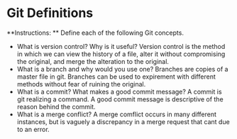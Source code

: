 # Git Definitions

**Instructions: ** Define each of the following Git concepts.

* What is version control?  Why is it useful? 
Version control is the method in which we can view the history of a file, alter it without compromising the original, and merge the alteration to the original.
* What is a branch and why would you use one?
Branches are copies of a master file in git. Branches can be used to expirement with different methods without fear of ruining the original.
* What is a commit? What makes a good commit message?
A commit is git realizing a command. A good commit message is descriptive of the reason behind the commit. 
* What is a merge conflict?
A merge comflict occurs in many different instances, but is vaguely a discrepancy in a merge request that cant due to an error. 
